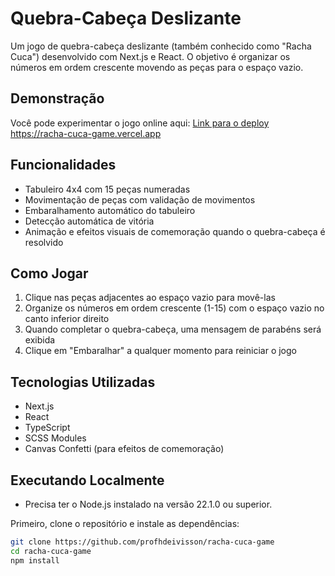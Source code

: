 # Quebra-Cabeça Deslizante

Um jogo de quebra-cabeça deslizante (também conhecido como "Racha Cuca") desenvolvido com Next.js e React. O objetivo é organizar os números em ordem crescente movendo as peças para o espaço vazio.

## Demonstração

Você pode experimentar o jogo online aqui:
[Link para o deploy](#) https://racha-cuca-game.vercel.app

## Funcionalidades

- Tabuleiro 4x4 com 15 peças numeradas
- Movimentação de peças com validação de movimentos
- Embaralhamento automático do tabuleiro
- Detecção automática de vitória
- Animação e efeitos visuais de comemoração quando o quebra-cabeça é resolvido

## Como Jogar

1. Clique nas peças adjacentes ao espaço vazio para movê-las
2. Organize os números em ordem crescente (1-15) com o espaço vazio no canto inferior direito
3. Quando completar o quebra-cabeça, uma mensagem de parabéns será exibida
4. Clique em "Embaralhar" a qualquer momento para reiniciar o jogo

## Tecnologias Utilizadas

- Next.js
- React
- TypeScript
- SCSS Modules
- Canvas Confetti (para efeitos de comemoração)

## Executando Localmente

- Precisa ter o Node.js instalado na versão 22.1.0 ou superior.

Primeiro, clone o repositório e instale as dependências:

```bash
git clone https://github.com/profhdeivisson/racha-cuca-game
cd racha-cuca-game
npm install
```

